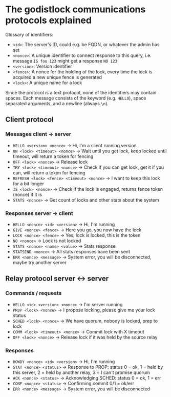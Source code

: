 # The godistlock communications protocols explained

Glossary of identifiers:

 - `<id>`: The server's ID, could e.g. be FQDN, or whatever the admin has set
 - `<nonce>`: A unique identifier to connect response to this query, i.e. message `IS foo 123` might get a response `NO 123`
 - `<version>`: Version identifier
 - `<fence>`: A nonce for the holding of the lock, every time the lock is acquired a new unique fence is generated
 - `<lock>`: A unique name for a lock
 
Since the protocol is a text protocol, none of the identifiers may contain spaces.
Each message consists of the keyword (e.g. `HELLO`), space separated arguments, and a newline (always `\n`).


## Client protocol

### Messages client -> server

 - `HELLO <version> <nonce>` -> Hi, I'm a client running version <version>
 - `ON <lock> <timeout> <nonce>` -> Wait until you get lock, keep locked until timeout, will return a token for fencing
 - `OFF <lock> <nonce>` -> Release lock
 - `TRY <lock> <timeout> <nonce>` -> Check if you can get lock, get it if you can, will return a token for fencing
 - `REFRESH <lock> <fence> <timeout> <nonce>` -> I want to keep this lock for a bit longer
 - `IS <lock> <nonce>` -> Check if the lock is engaged, returns fence token (nonce) if it is
 - `STATS <nonce>` -> Get count of locks and other stats about the system

### Responses server -> client

 - `HELLO <nonce> <id> <version>` -> Hi, I'm <id> running <version>
 - `GIVE <nonce> <fence>` -> Here you go, you now have the lock
 - `LOCK <nonce> <fence>` -> Yes, lock <lock> is locked, this is the <fence> token
 - `NO <nonce>` -> Lock <lock> is not locked
 - `STATS <nonce> <name> <value>` -> Stats response
 - `STATSEND <nonce>` -> All stats responses have been sent
 - `ERR <nonce> <message>` -> System error, you will be disconnected, maybe try another server


## Relay protocol server <-> server

### Commands / requests

 - `HELLO <id> <version> <nonce>` -> I'm server <id> running <version>
 - `PROP <lock> <nonce>` -> I propose locking, please give me your lock status
 - `SCHED <lock> <nonce>` -> We have quorum, nobody is locked, prep to lock
 - `COMM <lock> <timeout> <nonce>` -> Commit lock with X timeout
 - `OFF <lock> <nonce>` -> Release lock if it was held by the source relay

### Responses

 - `HOWDY <nonce> <id> <version>` -> Hi, I'm <id> running <version>
 - `STAT <nonce> <status>` -> Response to PROP: status 0 = ok, 1 = held by this server, 2 = held by another relay, 3 = I can't promise quorum
 - `ACK <nonce> <status>` -> Acknowledging SCHED: status 0 = ok, 1 = err
 - `CONF <nonce> <status>` -> Confirming commit 0/1 = ok/err
 - `ERR <nonce> <message>` -> System error, you will be disconnected
